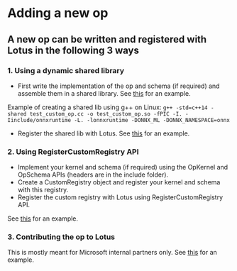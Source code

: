 Adding a new op
===============

## A new op can be written and registered with Lotus in the following 3 ways
### 1. Using a dynamic shared library
* First write the implementation of the op and schema (if required) and assemble them in a shared library.
See [this](https://aiinfra.visualstudio.com/_git/Lotus?path=%2Fonnxruntime%2Ftest%2Fcustom_op_shared_lib&version=GBmaster) for an example.

Example of creating a shared lib using g++ on Linux:
```g++ -std=c++14 -shared test_custom_op.cc -o test_custom_op.so -fPIC -I. -Iinclude/onnxruntime -L. -lonnxruntime -DONNX_ML -DONNX_NAMESPACE=onnx```

* Register the shared lib with Lotus.
See [this](https://aiinfra.visualstudio.com/_git/Lotus?path=%2Fonnxruntime%2Ftest%2Fshared_lib%2Ftest_inference.cc&version=GBmaster) for an example.

### 2. Using RegisterCustomRegistry API
* Implement your kernel and schema (if required) using the OpKernel and OpSchema APIs (headers are in the include folder).
* Create a CustomRegistry object and register your kernel and schema with this registry.
* Register the custom registry with Lotus using RegisterCustomRegistry API.

See
[this](https://aiinfra.visualstudio.com/_git/Lotus?path=%2Fonnxruntime%2Ftest%2Fframework%2Flocal_kernel_registry_test.cc&version=GBmaster&line=363&lineStyle=plain&lineEnd=364&lineStartColumn=1&lineEndColumn=1) for an example.

### 3. Contributing the op to Lotus
This is mostly meant for Microsoft internal partners only.
See [this](https://aiinfra.visualstudio.com/_git/Lotus?path=%2Fonnxruntime%2Fcontrib_ops&version=GBmaster) for an example.
